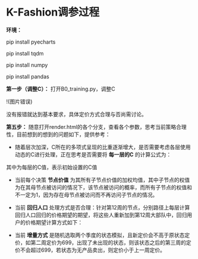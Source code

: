 # K-Fashion调参过程
**环境：**

pip install pyecharts

pip install tqdm

pip install numpy

pip install pandas

**第一步（调整C）：** 打开B0\_training.py，调整C

 !(图片错误)

没有报错就达到基本要求，具体定价方式合理与否尚需讨论。

**第五步：** 随意打开render.html的各个分支，查看各个参数，思考当前策略合理性，目前想到的想到的问题如下，提供参考：

- 随着层次加深，C所在的多项式呈现的比重逐渐增大，是否需要考虑各层使用动态的C进行处理，正在思考是否需要将 **每一层的C** 的计算公式为：

其中为每层的C值，表示初始设置的C值

- 当前每个决策 **节点价值** 为其所有子节点价值的加权均值，其中子节点的权值为在其母节点被访问的情况下，该节点被访问的概率，而所有子节点的权值和不一定为1，因为存在母节点被访问而不再访问子节点的情况。
- 当前 **回归人口** 处理方式是否合理：针对第12周的节点，分别路径上每层计算回归人口回归的价格期望的期望，将这些人重新加到第12周大部队中，回归用户的价格期望计算方式如下：

- 当前 **增量方式** 是随机选取两个季度的状态模拟，且新定价会不高于原状态定价，如第二周定价为699，出现了未出现的状态，则该状态之后的第三周的定价不会超过699，若状态为无产品卖出，则定价小于上一周定价。
